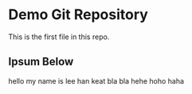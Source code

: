 # Demo Git Repository

This is the first file in this repo.

## Ipsum Below

hello my name is lee han keat
bla bla hehe hoho haha